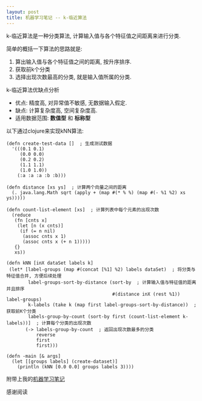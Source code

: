 ```yaml
---
layout: post
title: 机器学习笔记 -- k-临近算法
---
```


k-临近算法是一种分类算法, 计算输入值与各个特征值之间距离来进行分类.

简单的概括一下算法的思路就是: 

1. 算出输入值与各个特征值之间的距离, 按升序排序. 
1. 获取前k个分类
1. 选择出现次数最高的分类, 就是输入值所属的分类.

k-临近算法优缺点分析

* 优点: 精度高, 对异常值不敏感, 无数据输入假定.
* 缺点: 计算复杂度高, 空间复杂度高.
* 适用数据范围: **数值型** 和 **标称型**

以下通过clojure来实现kNN算法:

    (defn create-test-data []  ; 生成测试数据
      '(((0.1 0.1)
         (0.0 0.0)
		 (0.2 0.2)
		 (1.1 1.1)
		 (1.0 1.0))
		(:a :a :a :b :b)))
    
    (defn distance [xs ys]  ; 计算两个向量之间的距离
	  (. java.lang.Math sqrt (apply + (map #(* % %) (map #(- %1 %2) xs ys)))))
    
    (defn count-list-element [xs]  ; 计算列表中每个元素的出现次数
      (reduce
       (fn [cnts x]
        (let [n (x cnts)]
         (if (= n nil)
          (assoc cnts x 1)
          (assoc cnts x (+ n 1)))))
	   {}
       xs))
    
    (defn kNN [inX dataSet labels k]
     (let* [label-groups (map #(concat [%1] %2) labels dataSet)  ; 将分类与特征值合并, 方便后续处理
            label-groups-sort-by-distance (sort-by  ; 计算输入值与特征值的距离并且排序
                                           #(distance inX (rest %1)) label-groups)
            k-labels (take k (map first label-groups-sort-by-distance))  ; 获取前K个分类
            labels-group-by-count (sort-by first (count-list-element k-labels))]  ; 计算每个分类的出现次数
           (-> labels-group-by-count  ; 返回出现次数最多的分类
               reverse
               first
               first)))

    (defn -main [& args]
	  (let [[groups labels] (create-dataset)]
        (println (kNN [0.0 0.0] groups labels 3))))

附带上我的[机器学习笔记](https://github.com/PeerXu/machine-learning-clojure)

感谢阅读
